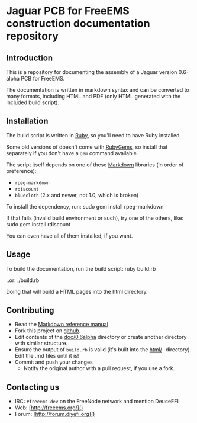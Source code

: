 # Jaguar PCB for FreeEMS construction documentation repository

## Introduction

This is a repository for documenting the assembly of a Jaguar version 0.6-alpha PCB for FreeEMS.

The documentation is written in markdown syntax and can be converted to
many formats, including HTML and PDF (only HTML generated with the included
build script).

## Installation

The build script is written in [Ruby](http://www.ruby-lang.org/), so you'll need to have Ruby installed.

Some old versions of doesn't come with [RubyGems](http://rubygems.org/), so install that separately if you don't have a `gem` command available.

The script itself depends on one of these [Markdown](http://daringfireball.net/projects/markdown/syntax) libraries (in order of preference):

* `rpeg-markdown`
* `rdiscount`
* `bluecloth` (2.x and newer, not 1.0, which is broken)


To install the dependency, run:
    sudo gem install rpeg-markdown

If that fails (invalid build environment or such), try one of the others, like:
    sudo gem install rdiscount

You can even have all of them installed, if you want.


## Usage

To build the documentation, run the build script:
    ruby build.rb

..or:
    ./build.rb

Doing that will build a HTML pages into the html directory.

## Contributing

* Read the [Markdown reference manual](http://daringfireball.net/projects/markdown/syntax)
* Fork this project on [github](https://github.com/).
* Edit contents of the [doc/0.6alpha]() directory or create another directory with
  similar structure.
* Ensure the output of `build.rb` is valid (it's built into the [html/]() -directory). Edit the .md files until it is!
* Commit and push your changes
  * Notify the original author with a pull request, if you use a fork.


## Contacting us

- IRC: `#freeems-dev` on the FreeNode network and mention DeuceEFI
- Web: [http://freeems.org/]()
- Forum: [http://forum.diyefi.org]()
